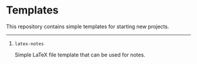 # Templates

This repository contains simple templates for starting new projects.

---

1. `latex-notes`

   Simple LaTeX file template that can be used for notes.
